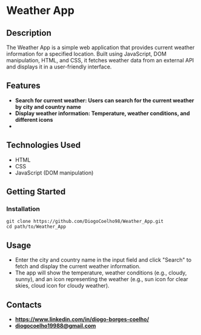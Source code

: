 # Weather App

## Description
The Weather App is a simple web application that provides current weather information for a specified location. Built using JavaScript, DOM manipulation, HTML, and CSS, it fetches weather data from an external API and displays it in a user-friendly interface.

## Features
- **Search for current weather: Users can search for the current weather by city and country name**
- **Display weather information: Temperature, weather conditions, and different icons**
- 
## Technologies Used
- HTML
- CSS
- JavaScript (DOM manipulation)

## Getting Started
### Installation
```
git clone https://github.com/DiogoCoelho98/Weather_App.git
cd path/to/Weather_App
```
## Usage
- Enter the city and country name in the input field and click "Search" to fetch and display the current weather information.
- The app will show the temperature, weather conditions (e.g., cloudy, sunny), and an icon representing the weather (e.g., sun icon for clear skies, cloud icon for cloudy weather).

## Contacts
- **https://www.linkedin.com/in/diogo-borges-coelho/**
- **diogocoelho19988@gmail.com**
